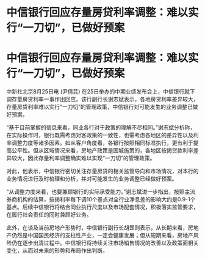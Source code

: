 # 中信银行回应存量房贷利率调整：难以实行“一刀切”，已做好预案

# 中信银行回应存量房贷利率调整：难以实行“一刀切”，已做好预案

中新社北京8月25日电 (尹倩芸)
在25日举办的中期业绩发布会上，中信银行就下调存量房贷利率一事作出回应。该行副行长谢志斌表示，各地房贷利率差异较大，存量房贷利率难以实行“一刀切”的管理政策，中信银行对可能发生的业务调整已做好预案。

“基于目前掌握的信息来看，同业各行对于政策的理解不尽相同。”谢志斌分析称，在实际操作时，银行既需考虑对客政策的一致性，也需考虑各地区的差异性以及利率调整力度等诸多因素。如从客户角度看，各银行按照相同标准执行，更有利于提高公平性。但从区域情况来看，房地产政策是因城施策的，各地区按揭贷款利率差异较大，因此存量利率调整确实难以实现“一刀切”的管理政策。

对此，他表示，中信银行密切关注存量房贷的相关监管导向和市场情况，对本行的业务情况进行及时梳理和分析，并对可能发生的业务调整已经做好预案。

“从调整力度来看，也要兼顾银行的实际承受能力。”谢志斌进一步指出，按照主流券商机构的估算，按揭利率每下调10个基点对全行业净息差的影响大约是0.9-1个基点。后续中信银行将结合同业执行尺度以及市场配套情况，积极落实监管要求，在履行社会责任的同时兼顾好业务。

此外，在谈及当前房地产形势时，中信银行副行长胡罡则表示，从长期来看，房地产仍然是中国国民经济的支柱性产业，一定会健康发展；但从短期来看，房地产风险仍在逐步出清过程中。中信银行将持续关注市场销售情况的改善以及政策面相关变化，从而对未来的形势和布局作出判断。

